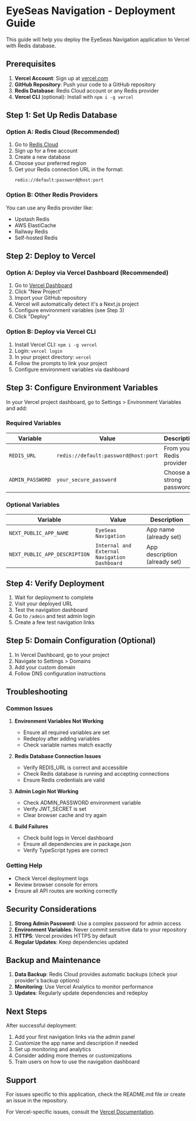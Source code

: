 # EyeSeas Navigation - Deployment Guide

This guide will help you deploy the EyeSeas Navigation application to Vercel with Redis database.

## Prerequisites

1. **Vercel Account**: Sign up at [vercel.com](https://vercel.com)
2. **GitHub Repository**: Push your code to a GitHub repository
3. **Redis Database**: Redis Cloud account or any Redis provider
4. **Vercel CLI** (optional): Install with `npm i -g vercel`

## Step 1: Set Up Redis Database

### Option A: Redis Cloud (Recommended)

1. Go to [Redis Cloud](https://redis.com/try-free/)
2. Sign up for a free account
3. Create a new database
4. Choose your preferred region
5. Get your Redis connection URL in the format:
   ```
   redis://default:password@host:port
   ```

### Option B: Other Redis Providers

You can use any Redis provider like:
- Upstash Redis
- AWS ElastiCache
- Railway Redis
- Self-hosted Redis

## Step 2: Deploy to Vercel

### Option A: Deploy via Vercel Dashboard (Recommended)

1. Go to [Vercel Dashboard](https://vercel.com/dashboard)
2. Click "New Project"
3. Import your GitHub repository
4. Vercel will automatically detect it's a Next.js project
5. Configure environment variables (see Step 3)
6. Click "Deploy"

### Option B: Deploy via Vercel CLI

1. Install Vercel CLI: `npm i -g vercel`
2. Login: `vercel login`
3. In your project directory: `vercel`
4. Follow the prompts to link your project
5. Configure environment variables via dashboard

## Step 3: Configure Environment Variables

In your Vercel project dashboard, go to Settings > Environment Variables and add:

### Required Variables

| Variable | Value | Description |
|----------|-------|-------------|
| `REDIS_URL` | `redis://default:password@host:port` | From your Redis provider |
| `ADMIN_PASSWORD` | `your_secure_password` | Choose a strong password |

### Optional Variables

| Variable | Value | Description |
|----------|-------|-------------|
| `NEXT_PUBLIC_APP_NAME` | `EyeSeas Navigation` | App name (already set) |
| `NEXT_PUBLIC_APP_DESCRIPTION` | `Internal and External Navigation Dashboard` | App description (already set) |

## Step 4: Verify Deployment

1. Wait for deployment to complete
2. Visit your deployed URL
3. Test the navigation dashboard
4. Go to `/admin` and test admin login
5. Create a few test navigation links

## Step 5: Domain Configuration (Optional)

1. In Vercel Dashboard, go to your project
2. Navigate to Settings > Domains
3. Add your custom domain
4. Follow DNS configuration instructions

## Troubleshooting

### Common Issues

1. **Environment Variables Not Working**
   - Ensure all required variables are set
   - Redeploy after adding variables
   - Check variable names match exactly

2. **Redis Database Connection Issues**
   - Verify REDIS_URL is correct and accessible
   - Check Redis database is running and accepting connections
   - Ensure Redis credentials are valid

3. **Admin Login Not Working**
   - Check ADMIN_PASSWORD environment variable
   - Verify JWT_SECRET is set
   - Clear browser cache and try again

4. **Build Failures**
   - Check build logs in Vercel dashboard
   - Ensure all dependencies are in package.json
   - Verify TypeScript types are correct

### Getting Help

- Check Vercel deployment logs
- Review browser console for errors
- Ensure all API routes are working correctly

## Security Considerations

1. **Strong Admin Password**: Use a complex password for admin access
2. **Environment Variables**: Never commit sensitive data to your repository
3. **HTTPS**: Vercel provides HTTPS by default
4. **Regular Updates**: Keep dependencies updated

## Backup and Maintenance

1. **Data Backup**: Redis Cloud provides automatic backups (check your provider's backup options)
2. **Monitoring**: Use Vercel Analytics to monitor performance
3. **Updates**: Regularly update dependencies and redeploy

## Next Steps

After successful deployment:

1. Add your first navigation links via the admin panel
2. Customize the app name and description if needed
3. Set up monitoring and analytics
4. Consider adding more themes or customizations
5. Train users on how to use the navigation dashboard

## Support

For issues specific to this application, check the README.md file or create an issue in the repository.

For Vercel-specific issues, consult the [Vercel Documentation](https://vercel.com/docs).
